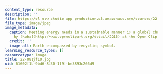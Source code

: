 ```yaml
---
content_type: resource
description: ''
file: https://ol-ocw-studio-app-production.s3.amazonaws.com/courses/22-081j-introduction-to-sustainable-energy-fall-2010/61602f1b9bd68d301f9fbe3893c266d9_22-081jf10.jpg
file_type: image/jpeg
image_metadata:
  caption: Meeting energy needs in a sustainable manner is a global challenge. (Image
    by [kuba](http://www.openclipart.org/detail/2213) at the Open Clip Art Library.)
  credit: ''
  image-alt: Earth encompassed by recycling symbol.
learning_resource_types: []
resourcetype: Image
title: 22-081jf10.jpg
uid: 61602f1b-9bd6-8d30-1f9f-be3893c266d9
---
```

